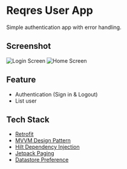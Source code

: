 # Reqres User App
Simple authentication app with error handling.
## Screenshot
![Login Screen](https://github.com/augieafr/Reqres-User-App/assets/43411261/8951561a-59ef-4b0f-bb71-0528226f1bf6)  ![Home Screen](https://github.com/augieafr/Reqres-User-App/assets/43411261/93209ec0-30bd-4747-ba45-be840865cb0f)

## Feature
- Authentication (Sign in & Logout)
- List user

## Tech Stack
- [Retrofit](https://square.github.io/retrofit/)
- [MVVM Design Pattern](https://developer.android.com/topic/libraries/architecture/viewmodel)
- [Hilt Dependency Injection](https://dagger.dev/hilt/)
- [Jetpack Paging](https://developer.android.com/topic/libraries/architecture/paging/v3-overview)
- [Datastore Preference](https://developer.android.com/topic/libraries/architecture/datastore)


